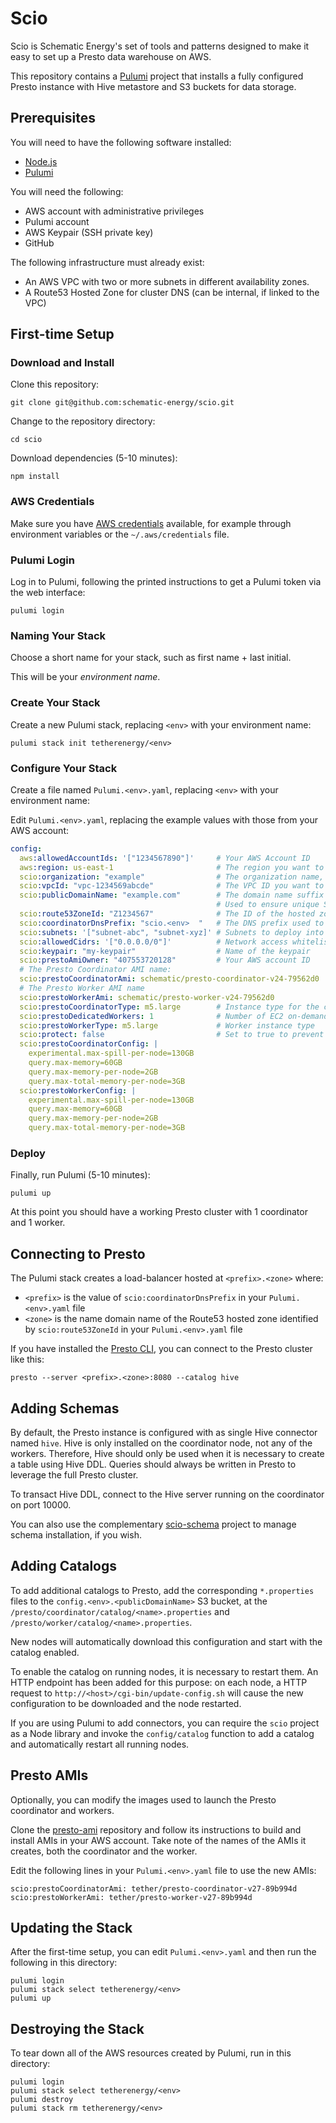 # Scio

Scio is Schematic Energy's set of tools and patterns designed to make
it easy to set up a Presto data warehouse on AWS.

This repository contains a [Pulumi](www.pulumi.com) project that
installs a fully configured Presto instance with Hive metastore
and S3 buckets for data storage.



## Prerequisites

You will need to have the following software installed:

- [Node.js](https://nodejs.org/)
- [Pulumi](https://www.pulumi.com/)

You will need the following:

- AWS account with administrative privileges
- Pulumi account
- AWS Keypair (SSH private key)
- GitHub

The following infrastructure must already exist:

- An AWS VPC with two or more subnets in different availability zones.
- A Route53 Hosted Zone for cluster DNS (can be internal, if linked to the VPC)



## First-time Setup

### Download and Install

Clone this repository:

    git clone git@github.com:schematic-energy/scio.git

Change to the repository directory:

    cd scio

Download dependencies (5-10 minutes):

    npm install

### AWS Credentials

Make sure you have [AWS credentials][creds] available,
for example through environment variables
or the `~/.aws/credentials` file.

[creds]: https://docs.aws.amazon.com/cli/latest/userguide/cli-configure-quickstart.html

### Pulumi Login

Log in to Pulumi, following the printed instructions
to get a Pulumi token via the web interface:

    pulumi login

### Naming Your Stack

Choose a short name for your stack, such as first name + last initial.

This will be your *environment name*.

### Create Your Stack

Create a new Pulumi stack,
replacing `<env>` with your environment name:

    pulumi stack init tetherenergy/<env>

### Configure Your Stack

Create a file named `Pulumi.<env>.yaml`,
replacing `<env>` with your environment name:

Edit `Pulumi.<env>.yaml`, replacing the example values
with those from your AWS account:

```yaml
config:
  aws:allowedAccountIds: '["1234567890"]'     # Your AWS Account ID
  aws:region: us-east-1                       # The region you want to use
  scio:organization: "example"                # The organization name, used to name various artifacts
  scio:vpcId: "vpc-1234569abcde"              # The VPC ID you want to use
  scio:publicDomainName: "example.com"        # The domain name suffix associated with this installation.
                                              # Used to ensure unique S3 bucket names
  scio:route53ZoneId: "Z1234567"              # The ID of the hosted zone you'll use for DNS resolution
  scio:coordinatorDnsPrefix: "scio.<env>  "   # The DNS prefix used to register the coordinator in the hosted zone
  scio:subnets: '["subnet-abc", "subnet-xyz]' # Subnets to deploy into
  scio:allowedCidrs: '["0.0.0.0/0"]'          # Network access whitelist (including Scio deployment itself)
  scio:keypair: "my-keypair"                  # Name of the keypair
  scio:prestoAmiOwner: "407553720128"         # Your AWS account ID
  # The Presto Coordinator AMI name:
  scio:prestoCoordinatorAmi: schematic/presto-coordinator-v24-79562d0
  # The Presto Worker AMI name
  scio:prestoWorkerAmi: schematic/presto-worker-v24-79562d0
  scio:prestoCoordinatorType: m5.large        # Instance type for the coordinator. m5.large is reccomended
  scio:prestoDedicatedWorkers: 1              # Number of EC2 on-demand instances to use as workers
  scio:prestoWorkerType: m5.large             # Worker instance type
  scio:protect: false                         # Set to true to prevent accidental removal of data buckets
  scio:prestoCoordinatorConfig: |
    experimental.max-spill-per-node=130GB
    query.max-memory=60GB
    query.max-memory-per-node=2GB
    query.max-total-memory-per-node=3GB
  scio:prestoWorkerConfig: |
    experimental.max-spill-per-node=130GB
    query.max-memory=60GB
    query.max-memory-per-node=2GB
    query.max-total-memory-per-node=3GB
```

### Deploy

Finally, run Pulumi (5-10 minutes):

    pulumi up

At this point you should have a working Presto cluster
with 1 coordinator and 1 worker.



## Connecting to Presto

The Pulumi stack creates a load-balancer hosted at
`<prefix>.<zone>` where:

- `<prefix>` is the value of `scio:coordinatorDnsPrefix`
  in your `Pulumi.<env>.yaml` file
- `<zone>` is the name domain name of the
  Route53 hosted zone identified by `scio:route53ZoneId`
  in your `Pulumi.<env>.yaml` file

If you have installed the [Presto CLI][cli],
you can connect to the Presto cluster like this:

    presto --server <prefix>.<zone>:8080 --catalog hive

[cli]: https://prestosql.io/docs/current/installation/cli.html



## Adding Schemas

By default, the Presto instance is configured with as single Hive
connector named `hive`. Hive is only installed on the coordinator
node, not any of the workers. Therefore, Hive should only be used when
it is necessary to create a table using Hive DDL. Queries should
always be written in Presto to leverage the full Presto cluster.

To transact Hive DDL, connect to the Hive server running on the
coordinator on port 10000.

You can also use the complementary
[scio-schema](https://github.com/schematic-energy/scio-schema) project
to manage schema installation, if you wish.



## Adding Catalogs

To add additional catalogs to Presto, add the corresponding
`*.properties` files to the `config.<env>.<publicDomainName>` S3
bucket, at the `/presto/coordinator/catalog/<name>.properties` and
`/presto/worker/catalog/<name>.properties`.

New nodes will automatically download this configuration and start
with the catalog enabled.

To enable the catalog on running nodes, it is necessary to restart
them. An HTTP endpoint has been added for this purpose: on each node,
a HTTP request to `http://<host>/cgi-bin/update-config.sh` will cause
the new configuration to be downloaded and the node restarted.

If you are using Pulumi to add connectors, you can require the `scio`
project as a Node library and invoke the `config/catalog` function to
add a catalog and automatically restart all running nodes.



## Presto AMIs

Optionally, you can modify the images used to launch the Presto
coordinator and workers.

Clone the [presto-ami](https://github.com/schematic-energy/presto-ami)
repository and follow its instructions to build and install AMIs in
your AWS account. Take note of the names of the AMIs it creates, both
the coordinator and the worker.

Edit the following lines in your `Pulumi.<env>.yaml` file
to use the new AMIs:

    scio:prestoCoordinatorAmi: tether/presto-coordinator-v27-89b994d
    scio:prestoWorkerAmi: tether/presto-worker-v27-89b994d



## Updating the Stack

After the first-time setup,
you can edit `Pulumi.<env>.yaml`
and then run the following in this directory:

    pulumi login
    pulumi stack select tetherenergy/<env>
    pulumi up



## Destroying the Stack

To tear down all of the AWS resources created by Pulumi,
run in this directory:

    pulumi login
    pulumi stack select tetherenergy/<env>
    pulumi destroy
    pulumi stack rm tetherenergy/<env>
